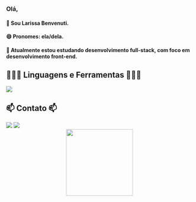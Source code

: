 ### Olá,
#### 👋 Sou Larissa Benvenuti.
#### 😄 Pronomes: ela/dela.
#### 🌱 Atualmente estou estudando desenvolvimento full-stack, com foco em desenvolvimento front-end.

## 👩🏻‍💻 Linguagens e Ferramentas 👩🏻‍💻
<div>
  <a href="https://skillicons.dev">
    <img src="https://skillicons.dev/icons?i=js,html,css,react,java,spring,postgres" />
  </a>
</div>

## 📫 Contato 📫
<div>
<a href = "mailto:larissabenvenutia@gmail.com"><img loading="lazy" src="https://img.shields.io/badge/Gmail-D14836?style=for-the-badge&logo=gmail&logoColor=white" target="_blank"></a>
<a href="https://www.linkedin.com/in/larissabenvenuti" target="_blank"><img loading="lazy" src="https://img.shields.io/badge/-LinkedIn-%230077B5?style=for-the-badge&logo=linkedin&logoColor=white" target="_blank"></a>   
</div>


<div align="center">
<a href="https://github.com/larissabenvenuti">
<img loading="lazy" height="180em" src="https://github-readme-stats.vercel.app/api/top-langs/?username=larissabenvenuti&layout=compact&langs_count=7&theme=dracula"/>
</div>
